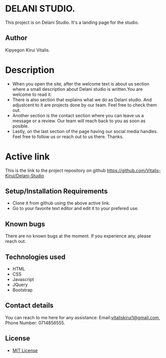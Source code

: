 # DELANI STUDIO.
This project is on Delani Studio. It's a landing page for the studio. 
## Author
Kipyegon Kirui Vitalis.
# Description
* When you open the site, after the welcome text is about us section where a small description about Delani studio is written.You are welcome to read it.
* There is also  section that explains what we do as Delani studio. And adjustcent to it are projects done by our team. Feel free to check them out.
* Another section is the contact section where you can leave us a message or a review. Our team will reach back to you as soon as posible.
* Lastly, on the last section of the page having our social media handles. Feel free to follow us or reach out to us there. Thanks.
# Active link
This is the link to the project repository on github https://github.com/Vitalis-Kirui/Delani-Studio
## Setup/Installation Requirements
* Clone it from github using the above active link.
* Go to your favorite text editor and edit it to your prefered use.
## Known bugs
There are no known bugs at the moment. If you experience any, please reach out.
## Technologies used
* HTML
* CSS
* Javascript
* JQuery
* Bootstrap
## Contact details
You can reach to me here for any assistance: Email:vitaliskirui1@gmail.com, Phone Number: 0714856555.
## License 
* <a href="https://github.com/Vitalis-Kirui/Delani-Studio/blob/master/LICENSE">MIT License</a>